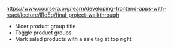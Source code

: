 https://www.coursera.org/learn/developing-frontend-apps-with-react/lecture/lRdEq/final-project-walkthrough

- Nicer product group title
- Toggle product groups
- Mark saled products with a sale tag at top right